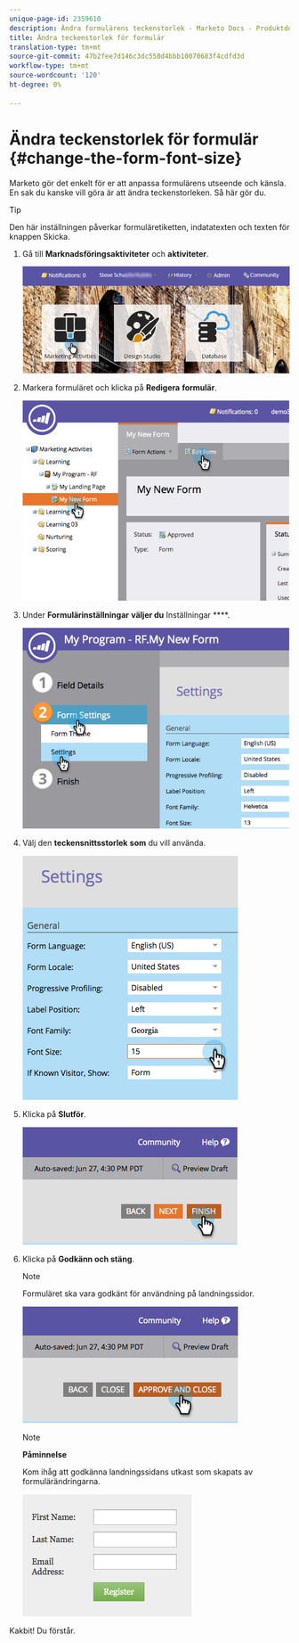```yaml
---
unique-page-id: 2359610
description: Ändra formulärens teckenstorlek - Marketo Docs - Produktdokumentation
title: Ändra teckenstorlek för formulär
translation-type: tm+mt
source-git-commit: 47b2fee7d146c3dc558d4bbb10070683f4cdfd3d
workflow-type: tm+mt
source-wordcount: '120'
ht-degree: 0%

---
```



# Ändra teckenstorlek för formulär {#change-the-form-font-size}

Marketo gör det enkelt för er att anpassa formulärens utseende och känsla. En sak du kanske vill göra är att ändra teckenstorleken. Så här gör du.

>[!TIP]
>
>Den här inställningen påverkar formuläretiketten, indatatexten och texten för knappen Skicka.

1. Gå till **Marknadsföringsaktiviteter** och **aktiviteter**.

   ![](assets/login-marketing-activities-1.png)

1. Markera formuläret och klicka på **Redigera** **formulär**.

   ![](assets/image2014-9-15-16-3a9-3a41.png)

1. Under **Formulärinställningar** **väljer du** Inställningar ****.

   ![](assets/image2014-9-15-16-3a9-3a56.png)

1. Välj den **teckensnittsstorlek** **som** du vill använda.

   ![](assets/image2014-9-15-16-3a10-3a8.png)

1. Klicka på **Slutför**.

   ![](assets/image2014-9-15-16-3a10-3a50.png)

1. Klicka på **Godkänn och stäng**.

   >[!NOTE]
   >
   >Formuläret ska vara godkänt för användning på landningssidor.

   ![](assets/image2014-9-15-16-3a11-3a17.png)

   >[!NOTE]
   >
   >**Påminnelse**
   >
   >
   >Kom ihåg att godkänna landningssidans utkast som skapats av formulärändringarna.

   ![](assets/image2014-9-15-16-3a11-3a42.png)

Kakbit! Du förstår.